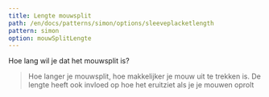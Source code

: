 ```yaml
---
title: Lengte mouwsplit
path: /en/docs/patterns/simon/options/sleeveplacketlength
pattern: simon
option: mouwSplitLengte
---
```


Hoe lang wil je dat het mouwsplit is?

> Hoe langer je mouwsplit, hoe makkelijker je mouw uit te trekken is. De lengte heeft ook invloed op hoe het eruitziet als je je mouwen oprolt
